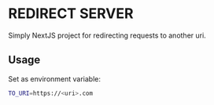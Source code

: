# REDIRECT SERVER

Simply NextJS project for redirecting requests to another uri.

## Usage

Set as environment variable:

```bash
TO_URI=https://<uri>.com
```